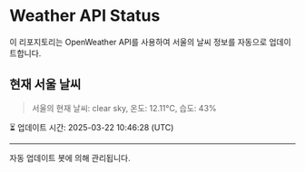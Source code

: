 
# Weather API Status

이 리포지토리는 OpenWeather API를 사용하여 서울의 날씨 정보를 자동으로 업데이트합니다.

## 현재 서울 날씨
> 서울의 현재 날씨: clear sky, 온도: 12.11°C, 습도: 43%

⏳ 업데이트 시간: 2025-03-22 10:46:28 (UTC)

---
자동 업데이트 봇에 의해 관리됩니다.
